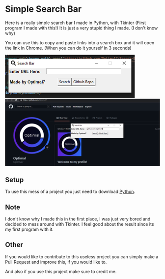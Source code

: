 # Simple Search Bar
Here is a really simple search bar I made in Python, with Tkinter (First program I made with this!)
It is just a very stupid thing I made. (I don't know why)

You can use this to copy and paste links into a search box and it will open the link in Chrome. (When you can do it yourself in 3 seconds)

<img src="imagemd/1.PNG">
<img src="imagemd/2.PNG" width="700">

## Setup
To use this mess of a project you just need to download [Python](www.python.org/downloads/).

## Note
I don't know why I made this in the first place, I was just very bored and decided to mess around with Tkinter.
I feel good about the result since its my first program with it.

## Other
If you would like to contribute to this ~~useless~~ project you can simply make a Pull Request and improve this, if you would like to.

And also if you use this project make sure to credit me.
